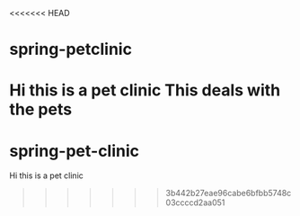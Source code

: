 <<<<<<< HEAD
# spring-petclinic
Hi this is a pet clinic
This deals with the pets
=======
# spring-pet-clinic
Hi this is a pet clinic
>>>>>>> 3b442b27eae96cabe6bfbb5748c03ccccd2aa051
